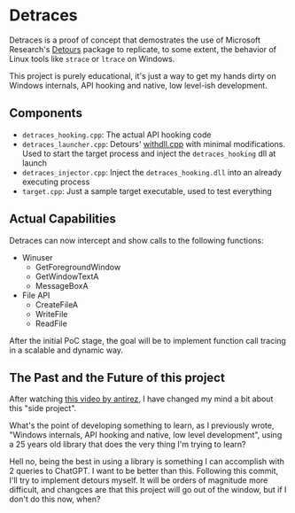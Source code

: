 # Detraces
Detraces is a proof of concept that demostrates the use of Microsoft Research's [Detours](https://github.com/microsoft/Detours) package to replicate, to some extent, the behavior of Linux tools like `strace` or `ltrace` on Windows.

This project is purely educational, it's just a way to get my hands dirty on Windows internals, API hooking and native, low level-ish development.

## Components
- `detraces_hooking.cpp`: The actual API hooking code
- `detraces_launcher.cpp`: Detours' [withdll.cpp](https://github.com/microsoft/Detours/blob/main/samples/withdll/withdll.cpp) with minimal modifications. Used to start the target process and inject the `detraces_hooking` dll at launch
- `detraces_injector.cpp`: Inject the `detraces_hooking.dll` into an already executing process
- `target.cpp`: Just a sample target executable, used to test everything

## Actual Capabilities
Detraces can now intercept and show calls to the following functions:
- Winuser
    - GetForegroundWindow
    - GetWindowTextA
    - MessageBoxA
- File API
    - CreateFileA
    - WriteFile
    - ReadFile

After the initial PoC stage, the goal will be to implement function call tracing in a scalable and dynamic way.

## The Past and the Future of this project
After watching [this video by antirez](https://www.youtube.com/watch?v=1FW8uzTQGxs), I have changed my mind a bit about this "side project". 

What's the point of developing something to learn, as I previously wrote, "Windows internals, API hooking and native, low level development", using a 25 years old library that does the very thing I'm trying to learn? 

Hell no, being the best in using a library is something I can accomplish with 2 queries to ChatGPT. I want to be better than this. Following this commit, I'll try to implement detours myself. It will be orders of magnitude more difficult, and changces are that this project will go out of the window, but if I don't do this now, when?